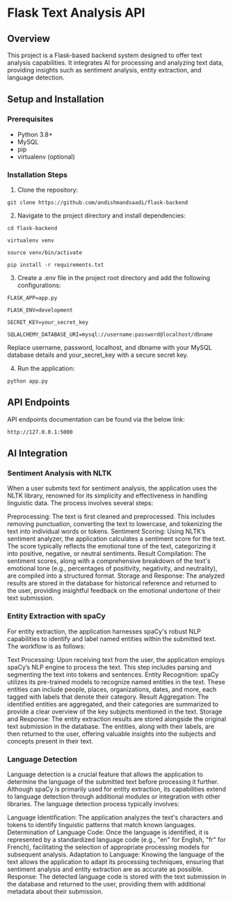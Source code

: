 # Flask Text Analysis API

## Overview

This project is a Flask-based backend system designed to offer text analysis capabilities. It integrates AI for processing and analyzing text data, providing insights such as sentiment analysis, entity extraction, and language detection.

## Setup and Installation

### Prerequisites

- Python 3.8+
- MySQL
- pip
- virtualenv (optional)

### Installation Steps

1. Clone the repository:

`git clone https://github.com/andishmandsaadi/flask-backend`

2. Navigate to the project directory and install dependencies:

`cd flask-backend`

`virtualenv venv`

`source venv/bin/activate`

`pip install -r requirements.txt`

3. Create a .env file in the project root directory and add the following configurations:

`FLASK_APP=app.py`

`FLASK_ENV=development`

`SECRET_KEY=your_secret_key`

`SQLALCHEMY_DATABASE_URI=mysql://username:password@localhost/dbname`

Replace username, password, localhost, and dbname with your MySQL database details and your_secret_key with a secure secret key.

4. Run the application:

`python app.py`


## API Endpoints

API endpoints documentation can be found via the below link:

`http://127.0.0.1:5000`

## AI Integration

### Sentiment Analysis with NLTK
When a user submits text for sentiment analysis, the application uses the NLTK library, renowned for its simplicity and effectiveness in handling linguistic data. The process involves several steps:

Preprocessing: The text is first cleaned and preprocessed. This includes removing punctuation, converting the text to lowercase, and tokenizing the text into individual words or tokens.
Sentiment Scoring: Using NLTK’s sentiment analyzer, the application calculates a sentiment score for the text. The score typically reflects the emotional tone of the text, categorizing it into positive, negative, or neutral sentiments.
Result Compilation: The sentiment scores, along with a comprehensive breakdown of the text's emotional tone (e.g., percentages of positivity, negativity, and neutrality), are compiled into a structured format.
Storage and Response: The analyzed results are stored in the database for historical reference and returned to the user, providing insightful feedback on the emotional undertone of their text submission.

### Entity Extraction with spaCy
For entity extraction, the application harnesses spaCy's robust NLP capabilities to identify and label named entities within the submitted text. The workflow is as follows:

Text Processing: Upon receiving text from the user, the application employs spaCy’s NLP engine to process the text. This step includes parsing and segmenting the text into tokens and sentences.
Entity Recognition: spaCy utilizes its pre-trained models to recognize named entities in the text. These entities can include people, places, organizations, dates, and more, each tagged with labels that denote their category.
Result Aggregation: The identified entities are aggregated, and their categories are summarized to provide a clear overview of the key subjects mentioned in the text.
Storage and Response: The entity extraction results are stored alongside the original text submission in the database. The entities, along with their labels, are then returned to the user, offering valuable insights into the subjects and concepts present in their text.

### Language Detection
Language detection is a crucial feature that allows the application to determine the language of the submitted text before processing it further. Although spaCy is primarily used for entity extraction, its capabilities extend to language detection through additional modules or integration with other libraries. The language detection process typically involves:

Language Identification: The application analyzes the text's characters and tokens to identify linguistic patterns that match known languages.
Determination of Language Code: Once the language is identified, it is represented by a standardized language code (e.g., "en" for English, "fr" for French), facilitating the selection of appropriate processing models for subsequent analysis.
Adaptation to Language: Knowing the language of the text allows the application to adapt its processing techniques, ensuring that sentiment analysis and entity extraction are as accurate as possible.
Response: The detected language code is stored with the text submission in the database and returned to the user, providing them with additional metadata about their submission.
